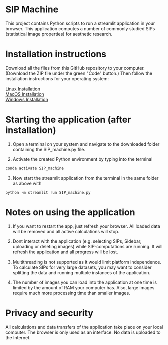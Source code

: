 # SIP Machine

This project contains Python scripts to run a streamlit application in your browser. This application computes a number of commonly studied SIPs (statistical image properties) for aesthetic research.

# Installation instructions

Download all the files from this GitHub repository to your computer. (Download the ZIP file under the green "Code" button.) Then follow the installation instructions for your operating system:

[Linux Installation](docs/InstallationInstructions_Linux.md) \
[MacOS Installation](docs/InstallationInstructions_MacOS.md)  \
[Windows Installation](docs/InstallationInstructions_Windows.md) 

# Starting the application (after installation)

1. Open a terminal on your system and navigate to the downloaded folder containing the SIP_machine.py file.

2. Activate the created Python environment by typing into the terminal
```shell
conda activate SIP_machine
```
3. Now start the streamlit application from the terminal in the same folder as above with

```shell
python -m streamlit run SIP_machine.py
 ```

# Notes on using the application

1. If you want to restart the app, just refresh your browser. All loaded data will be removed and all active calculations will stop.

2. Dont interact with the application (e.g. selecting SIPs, Sidebar, uploading or deleting images) while SIP-computations are running. It will refresh the application and all progress will be lost.

3. Multithreading is not supported as it would limit platform independence. To calculate SIPs for very large datasets, you may want to consider splitting the data and running multiple instances of the application.

4. The number of images you can load into the application at one time is limited by the amount of RAM your computer has. Also, large images require much more processing time than smaller images.

# Privacy and security
All calculations and data transfers of the application take place on your local computer. The browser is only used as an interface. No data is uploaded to the Internet.
